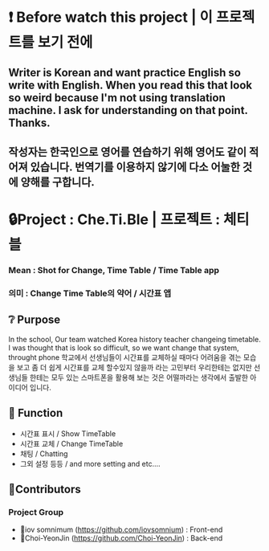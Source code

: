 # ❗ Before watch this project | 이 프로젝트를 보기 전에
## Writer is Korean and want practice English so write with English. When you read this that look so weird because I'm not using translation machine. I ask for understanding on that point. Thanks.
## 작성자는 한국인으로 영어를 연습하기 위해 영어도 같이 적어져 있습니다. 번역기를 이용하지 않기에 다소 어눌한 것에 양해를 구합니다.

# 🔒Project : Che.Ti.Ble | 프로젝트 : 체티블
### Mean : Shot for Change, Time Table / Time Table app
### 의미 : Change Time Table의 약어 / 시간표 앱

## ❔ Purpose
In the school, Our team watched Korea history teacher changeing timetable. I was thought that is look so difficult, so we want change that system, throught phone
  학교에서 선생님들이 시간표를 교체하실 때마다 어려움을 겪는 모습을 보고 좀 더 쉽게 시간표를 교체 할수있지 않을까 라는 고민부터 우리한테는 없지만 선생님들 한테는 모두 있는 스마트폰을 활용해 보는 것은 어떨까라는 생각에서 출발한 아이디어 입니다.
  

## 🎁 Function
- 시간표 표시 / Show TimeTable
- 시간표 교체 / Change TimeTable
- 채팅 / Chatting
- 그외 설정 등등 / and more setting and etc....


## 👏Contributors
### Project Group
- 🧑iov somnimum (https://github.com/iovsomnium) : Front-end
- 👩Choi-YeonJin (https://github.com/Choi-YeonJin) : Back-end 
